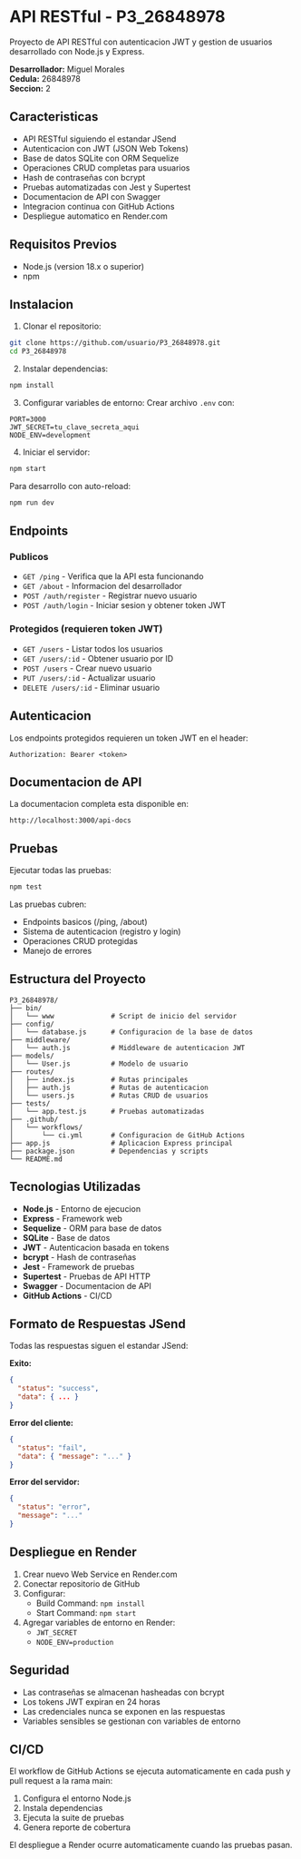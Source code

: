 # API RESTful - P3_26848978

Proyecto de API RESTful con autenticacion JWT y gestion de usuarios desarrollado con Node.js y Express.

**Desarrollador:** Miguel Morales  
**Cedula:** 26848978  
**Seccion:** 2

## Caracteristicas

- API RESTful siguiendo el estandar JSend
- Autenticacion con JWT (JSON Web Tokens)
- Base de datos SQLite con ORM Sequelize
- Operaciones CRUD completas para usuarios
- Hash de contraseñas con bcrypt
- Pruebas automatizadas con Jest y Supertest
- Documentacion de API con Swagger
- Integracion continua con GitHub Actions
- Despliegue automatico en Render.com

## Requisitos Previos

- Node.js (version 18.x o superior)
- npm

## Instalacion

1. Clonar el repositorio:
```bash
git clone https://github.com/usuario/P3_26848978.git
cd P3_26848978
```

2. Instalar dependencias:
```bash
npm install
```

3. Configurar variables de entorno:
Crear archivo `.env` con:
```
PORT=3000
JWT_SECRET=tu_clave_secreta_aqui
NODE_ENV=development
```

4. Iniciar el servidor:
```bash
npm start
```

Para desarrollo con auto-reload:
```bash
npm run dev
```

## Endpoints

### Publicos

- `GET /ping` - Verifica que la API esta funcionando
- `GET /about` - Informacion del desarrollador
- `POST /auth/register` - Registrar nuevo usuario
- `POST /auth/login` - Iniciar sesion y obtener token JWT

### Protegidos (requieren token JWT)

- `GET /users` - Listar todos los usuarios
- `GET /users/:id` - Obtener usuario por ID
- `POST /users` - Crear nuevo usuario
- `PUT /users/:id` - Actualizar usuario
- `DELETE /users/:id` - Eliminar usuario

## Autenticacion

Los endpoints protegidos requieren un token JWT en el header:
```
Authorization: Bearer <token>
```

## Documentacion de API

La documentacion completa esta disponible en:
```
http://localhost:3000/api-docs
```

## Pruebas

Ejecutar todas las pruebas:
```bash
npm test
```

Las pruebas cubren:
- Endpoints basicos (/ping, /about)
- Sistema de autenticacion (registro y login)
- Operaciones CRUD protegidas
- Manejo de errores

## Estructura del Proyecto

```
P3_26848978/
├── bin/
│   └── www              # Script de inicio del servidor
├── config/
│   └── database.js      # Configuracion de la base de datos
├── middleware/
│   └── auth.js          # Middleware de autenticacion JWT
├── models/
│   └── User.js          # Modelo de usuario
├── routes/
│   ├── index.js         # Rutas principales
│   ├── auth.js          # Rutas de autenticacion
│   └── users.js         # Rutas CRUD de usuarios
├── tests/
│   └── app.test.js      # Pruebas automatizadas
├── .github/
│   └── workflows/
│       └── ci.yml       # Configuracion de GitHub Actions
├── app.js               # Aplicacion Express principal
├── package.json         # Dependencias y scripts
└── README.md
```

## Tecnologias Utilizadas

- **Node.js** - Entorno de ejecucion
- **Express** - Framework web
- **Sequelize** - ORM para base de datos
- **SQLite** - Base de datos
- **JWT** - Autenticacion basada en tokens
- **bcrypt** - Hash de contraseñas
- **Jest** - Framework de pruebas
- **Supertest** - Pruebas de API HTTP
- **Swagger** - Documentacion de API
- **GitHub Actions** - CI/CD

## Formato de Respuestas JSend

Todas las respuestas siguen el estandar JSend:

**Exito:**
```json
{
  "status": "success",
  "data": { ... }
}
```

**Error del cliente:**
```json
{
  "status": "fail",
  "data": { "message": "..." }
}
```

**Error del servidor:**
```json
{
  "status": "error",
  "message": "..."
}
```

## Despliegue en Render

1. Crear nuevo Web Service en Render.com
2. Conectar repositorio de GitHub
3. Configurar:
   - Build Command: `npm install`
   - Start Command: `npm start`
4. Agregar variables de entorno en Render:
   - `JWT_SECRET`
   - `NODE_ENV=production`

## Seguridad

- Las contraseñas se almacenan hasheadas con bcrypt
- Los tokens JWT expiran en 24 horas
- Las credenciales nunca se exponen en las respuestas
- Variables sensibles se gestionan con variables de entorno

## CI/CD

El workflow de GitHub Actions se ejecuta automaticamente en cada push y pull request a la rama main:

1. Configura el entorno Node.js
2. Instala dependencias
3. Ejecuta la suite de pruebas
4. Genera reporte de cobertura

El despliegue a Render ocurre automaticamente cuando las pruebas pasan.
